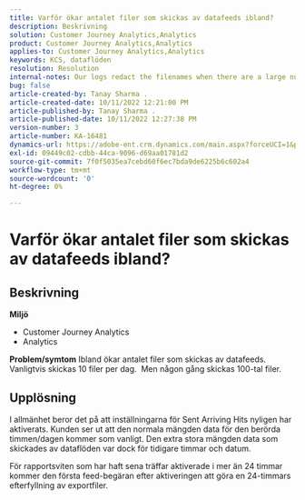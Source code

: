 ```yaml
---
title: Varför ökar antalet filer som skickas av datafeeds ibland?
description: Beskrivning
solution: Customer Journey Analytics,Analytics
product: Customer Journey Analytics,Analytics
applies-to: Customer Journey Analytics,Analytics
keywords: KCS, dataflöden
resolution: Resolution
internal-notes: Our logs redact the filenames when there are a large number of export files processed by data feeds, so you will see the file name in the logs "df_files" section as "REDACTED".
bug: false
article-created-by: Tanay Sharma .
article-created-date: 10/11/2022 12:21:00 PM
article-published-by: Tanay Sharma .
article-published-date: 10/11/2022 12:27:38 PM
version-number: 3
article-number: KA-16481
dynamics-url: https://adobe-ent.crm.dynamics.com/main.aspx?forceUCI=1&pagetype=entityrecord&etn=knowledgearticle&id=17c67d27-5f49-ed11-bba2-0022480868ff
exl-id: 09449c02-cdbb-44ca-9096-d69aa01781d2
source-git-commit: 7f0f5035ea7cebd60f6ec7bda9de6225b6c602a4
workflow-type: tm+mt
source-wordcount: '0'
ht-degree: 0%

---
```


# Varför ökar antalet filer som skickas av datafeeds ibland?

## Beskrivning

<b>Miljö</b>
- Customer Journey Analytics
- Analytics 



<b>Problem/symtom</b>
Ibland ökar antalet filer som skickas av datafeeds. Vanligtvis skickas 10 filer per dag.  Men någon gång skickas 100-tal filer.


## Upplösning


I allmänhet beror det på att inställningarna för Sent Arriving Hits nyligen har aktiverats. Kunden ser ut att den normala mängden data för den berörda timmen/dagen kommer som vanligt. Den extra stora mängden data som skickades av dataflöden var dock för tidigare timmar och datum.

För rapportsviten som har haft sena träffar aktiverade i mer än 24 timmar kommer den första feed-begäran efter aktiveringen att göra en 24-timmars efterfyllning av exportfiler.

